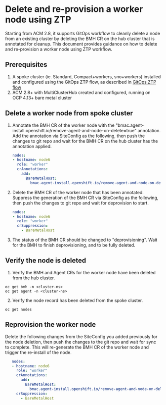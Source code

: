 # Delete and re-provision a worker node using ZTP

Starting from ACM 2.8, it supports GitOps workflow to cleanly delete a node from an existing cluster by deleting the BMH CR on the hub cluster that is annotated for cleanup. This document provides guidance on how to delete and re-provision a worker node using ZTP workflow.

## Prerequisites

1. A spoke cluster (ie. Standard, Compact+workers, sno+workers) installed and configured using the GitOps ZTP flow, as described in [GitOps ZTP flow](README.md)
1. ACM 2.8+ with MultiClusterHub created and configured, running on OCP 4.13+ bare metal cluster

## Delete a worker node from spoke cluster

1. Annotate the BMH CR of the worker node with the "bmac.agent-install.openshift.io/remove-agent-and-node-on-delete=true"    annotation. Add the annotation via SiteConfig as the following, then push the changes to git repo and wait for the BMH CR on the hub cluster has the annotation applied.

    ```yaml
    nodes:
    - hostname: node6
      role: "worker"
      crAnnotations:
        add:
          BareMetalHost:
            bmac.agent-install.openshift.io/remove-agent-and-node-on-delete: true
    ```

2. Delete the BMH CR of the worker node that has been annotated. Suppress the generation of the BMH CR via SiteConfig as the following, then push the changes to git repo and wait for deprovision to start.

   ```yaml
   nodes:
   - hostname: node6
     role: "worker"
     crSuppression:
       - BareMetalHost
   ```

3. The status of the BMH CR should be changed to "deprovisioning". Wait for the BMH to finish deprovisioning, and to be fully deleted.

## Verify the node is deleted

1. Verify the BMH and Agent CRs for the worker node have been deleted from the hub cluster.

```shell
oc get bmh -n <cluster-ns>
oc get agent -n <cluster-ns>
```

2. Verify the node record has been deleted from the spoke cluster.

```shell
oc get nodes
```

## Reprovision the worker node

Delete the following changes from the SiteConfig you added previously for the node deletion, then push the changes to the git repo and wait for sync to complete. This will re-generate the BMH CR of the worker node and trigger the re-install of the node.

```yaml
   nodes:
   - hostname: node6
     role: "worker"
     crAnnotations:
       add:
         BareMetalHost:
           bmac.agent-install.openshift.io/remove-agent-and-node-on-delete: true
     crSuppression:
       - BareMetalHost
```

